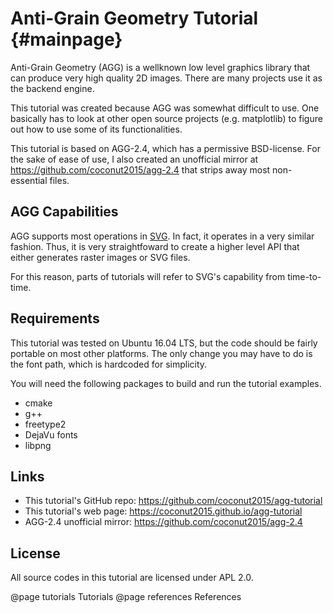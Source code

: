 Anti-Grain Geometry Tutorial {#mainpage}
========================================

Anti-Grain Geometry (AGG) is a wellknown low level graphics library that can
produce very high quality 2D images.  There are many projects use it as
the backend engine.

This tutorial was created because AGG was somewhat difficult to use.  One
basically has to look at other open source projects (e.g. matplotlib)
to figure out how to use some of its functionalities.

This tutorial is based on AGG-2.4, which has a permissive BSD-license.
For the sake of ease of use, I also created an unofficial mirror at
https://github.com/coconut2015/agg-2.4 that strips away most non-essential
files.

AGG Capabilities
----------------

AGG supports most operations in [SVG](https://www.w3.org/Graphics/SVG/).
In fact, it operates in a very similar fashion.  Thus, it is very
straightfoward to create a higher level API that either generates
raster images or SVG files.

For this reason, parts of tutorials will refer to SVG's capability
from time-to-time.

Requirements
------------

This tutorial was tested on Ubuntu 16.04 LTS, but the code should be
fairly portable on most other platforms.  The only change you may have to
do is the font path, which is hardcoded for simplicity.

You will need the following packages to build and run the tutorial examples.

* cmake
* g++
* freetype2
* DejaVu fonts
* libpng

Links
-----

* This tutorial's GitHub repo: https://github.com/coconut2015/agg-tutorial
* This tutorial's web page: https://coconut2015.github.io/agg-tutorial
* AGG-2.4 unofficial mirror: https://github.com/coconut2015/agg-2.4 

License
-------

All source codes in this tutorial are licensed under APL 2.0.

@page tutorials Tutorials
@page references References
